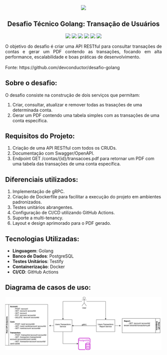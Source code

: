 <div align="center">
    <img src="https://neonxp.gallerycdn.vsassets.io/extensions/neonxp/gotools/0.1.5/1691451648679/Microsoft.VisualStudio.Services.Icons.Default" width=80/>
    <h2>Desafio Técnico Golang: Transação de Usuários </h2>
</div>

<p align="center">
     <a alt="Golang">
        <img src="https://img.shields.io/badge/Golang-v1.22.4-blue.svg" />
    </a>
    <a alt="Chi">
        <img src="https://img.shields.io/badge/Gin-v1.10.0-purple.svg" />
    </a>
    <a alt="Viper">
        <img src="https://img.shields.io/badge/Viper-v2-brightgreen.svg" />
    </a>
    <a alt="PostgreSQL">
        <img src="https://img.shields.io/badge/PostgreSQL-v16-lightgreen.svg" />
    </a>
     <a alt="Goose">
        <img src="https://img.shields.io/badge/Goose-v3.0.0-orange.svg" />
    </a>
     <a alt="Testcontainers">
        <img src="https://img.shields.io/badge/TestcontainersGo-v0.31.0-yellow.svg" />
    </a>
</p>

<div align="justify">
O objetivo do desafio é criar uma API RESTful para consultar transações de contas e gerar um PDF contendo as transações, focando em alta performance, escalabilidade e boas práticas de desenvolvimento.<br><br>
Fonte: https://github.com/devconductor/desafio-golang
</div>


## Sobre o desafio:

O desafio consiste na construção de dois serviços que permitam:
<ol>
    <li>Criar, consultar, atualizar e remover todas as trasações de uma determinada conta.</li>
    <li>Gerar um PDF contendo uma tabela simples com as transações de uma conta específica.</li>
</ol>

## Requisitos do Projeto:

<ol>
    <li>Criação de uma API RESTful com todos os CRUDs.</li>
    <li>Documentação com Swagger/OpenAPI.</li>
    <li>Endpoint GET /contas/{id}/transacoes.pdf para retornar um PDF com uma tabela das transações de uma conta específica.</li>
</ol>

## Diferenciais utilizados:

<ol>
    <li>Implementação de gRPC.</li>
    <li>Criação de Dockerfile para facilitar a execução do projeto em ambientes padronizados.</li>
    <li>Testes unitários abrangentes.</li>
    <li>Configuração de CI/CD utilizando GitHub Actions.</li>
    <li>Suporte a multi-tenancy.</li>
    <li>Layout e design aprimorado para o PDF gerado.</li>
</ol>

## Tecnologias Utilizadas:

<ul>
    <li><b>Linguagem</b>: Golang</li>
    <li><b>Banco de Dados</b>: PostgreSQL</li>
    <li><b>Testes Unitários</b>: Testify</li>
    <li><b>Containerização</b>: Docker</li>
    <li><b>CI/CD</b>: GitHub Actions</li>
</ul>

## Diagrama de casos de uso:
<img src="./assets/diagram.png">




